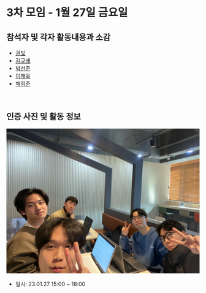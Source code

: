 # 3차 모임 - 1월 27일 금요일

## 참석자 및 각자 활동내용과 소감
- [권빛](./%EA%B6%8C%EB%B9%9B.md)
- [김규래](./%EA%B9%80%EA%B7%9C%EB%9E%98.md)
- [박선준](./%EB%B0%95%EC%84%A0%EC%A4%80.md)
- [이재욱](./%EC%9D%B4%EC%9E%AC%EC%9A%B1.md)
- [채희준](./%EC%B1%84%ED%9D%AC%EC%A4%80.md)

<br>

## 인증 사진 및 활동 정보
![image](./%EC%9D%B8%EC%A6%9D%EC%82%AC%EC%A7%84.jpg)

- 일시: 23.01.27 15:00 ~ 18:00